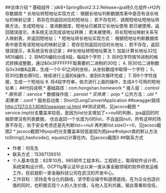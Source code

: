 ##总体介绍
    *   基础组件：jdk8+SpringBoot2.3.2.Release+jpa持久化组件+H2内存数据库
    *   长地址转短地址实现方式：
            根据长地址判断数据库表中是否有该长地址的映射记录；
            若存在则返回对应的短地址；
            若不存在时，调用短地址短地址转换方法，生成短地址；
                查询数据库，短地址已被其它长地址使用
                    若已被使用，返回错误提示，本系统无法完成该地址转换；
                    若未被使用，将长短地址映射关系写入映射表，并返回短地址；
    *   短地址转长地址实现方式：
            根据短地址判断数据库表中是否有该短地址的映射记录；
            若存在则返回对应的长地址；
            若不存在，返回错误提示，本系统没有该记录；
##长地址转短地址算法
    1.  加盐计算长地址32位MD5编码；
    2.  将MD5编码分成4段，每段8个字符；
    3.      将8位字符按16进制的格式转换成整数，通过&0x3FFFFFFF取需要的二进制的30位；
    4.      将30位二进制数与0x3d做&运算，生成一个0-61之间的坐标，从坐标数组中取得一个字符；
    5，         将30位数右移5位，继续进行上面的&操作，直到6次循环完成；
    7.      将6个字符连接，生成一个短地址
    8.  将4段字符串，依次进行上面的操作，生成4个可用的短地址串；
##代码说明
    *   基础路径：com.hongshan.homework
    *   接入层：*.control
    *   服务层：*.service
    *   数据操作层：*.persist
    *   实体类：*.pojo
    *   公共方法：*.util
    *   配置类：*.conf
    *   服务启动类：Short2LongConvertApplication
##swagger路径
http://127.0.0.1:8080/swagger-ui.html
##测试说明，见jacoco截图
	*	service.impl分支覆盖率较低，是因为list分支增加了==null的判断，jpa返回的时候即使没有列表数据，
		也会返回一个长度为0的list，不会返回null，所有这样的场景不存在，处于安全考虑还是先判断list==null
		再判断list.size()==0，见jacoco截图2
	*	jacoco截图1中pojo的分支覆盖率较低是因为把java中object类的默认方法toString(),hashcode(),
		equals()计算在内，见jacoco截图3
##联系方式
*   作者：何先生
*   联系方式：15387139310
*   个人基本信息：82年10月，985软件工程本科，工程硕士，取得软件设计师，系统架构设计师，OCP11g等认证毕业以来一直从事金融领域的软件研发运维工作，目前就职一家金融科技公司在武汉的开发中心。
*   工作目标：坚持走专业化的路线，坚守职业操守和道德底线，在为企业创造价值的同时，也积极实现个人的人生价值，与他人互利共赢，彼此尊重和信任。
